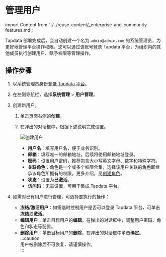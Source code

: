 # 管理用户

import Content from '../../reuse-content/_enterprise-and-community-features.md';

<Content />

Tapdata 部署完成后，会自动创建一个名为 `admin@admin.com`  的系统管理员，为更好地管理平台操作权限，您可以通过该账号登录 Tapdata 平台，为组织内的其他成员执行创建用户、赋予权限等管理操作。

## 操作步骤

1. 以系统管理员身份[登录 Tapdata 平台](../log-in.md)。

2. 在左侧导航栏，选择**系统管理** > **用户管理**。

3. 创建新用户。

   1. 单击页面右侧的**创建**。

   2. 在弹出的对话框中，根据下述说明完成设置。

      ![创建用户](../../images/create_user.png)

      * **用户名**：填写用户名，便于业务识别。
      * **邮箱**：填写唯一的邮箱地址，后续将使用邮箱地址登录。
      * **密码**：设置用户密码，推荐包含大小写英文字母、数字和特殊字符。
      * **关联角色**：角色是一个或多个权限合集，选择该用户关联的角色即继承该角色所拥有的权限。更多介绍，见[创建角色](manage-role.md)。
      * **状态**：设置为**已激活**。
      * **访问码**：无需设置，可用于集成 Tapdata 平台。

4. 如需对已有用户进行管理，可选择要执行的操作：

   * **冻结/激活用户**：如需临时控制用户是否可以登录 Tapdata 平台，可单击**冻结**或**激活**。   
   * **编辑用户**：单击目标用户的**编辑**，在弹出的对话框中，调整用户密码、角色和状态等配置。
   * **删除用户**：单击目标用户的**删除**，在弹出的对话框中单击**确定**。
     :::caution   
     用户被删除后不可恢复，请谨慎操作。   
     :::